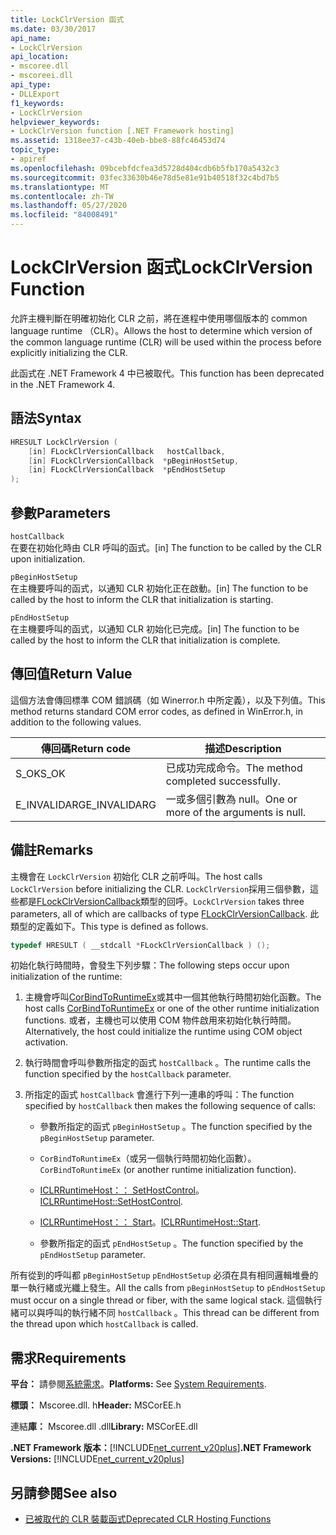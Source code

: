 ```yaml
---
title: LockClrVersion 函式
ms.date: 03/30/2017
api_name:
- LockClrVersion
api_location:
- mscoree.dll
- mscoreei.dll
api_type:
- DLLExport
f1_keywords:
- LockClrVersion
helpviewer_keywords:
- LockClrVersion function [.NET Framework hosting]
ms.assetid: 1318ee37-c43b-40eb-bbe8-88fc46453d74
topic_type:
- apiref
ms.openlocfilehash: 09bcebfdcfea3d5728d404cdb6b5fb170a5432c3
ms.sourcegitcommit: 03fec33630b46e78d5e81e91b40518f32c4bd7b5
ms.translationtype: MT
ms.contentlocale: zh-TW
ms.lasthandoff: 05/27/2020
ms.locfileid: "84008491"
---
```

# <a name="lockclrversion-function"></a><span data-ttu-id="013ae-102">LockClrVersion 函式</span><span class="sxs-lookup"><span data-stu-id="013ae-102">LockClrVersion Function</span></span>
<span data-ttu-id="013ae-103">允許主機判斷在明確初始化 CLR 之前，將在進程中使用哪個版本的 common language runtime （CLR）。</span><span class="sxs-lookup"><span data-stu-id="013ae-103">Allows the host to determine which version of the common language runtime (CLR) will be used within the process before explicitly initializing the CLR.</span></span>  
  
 <span data-ttu-id="013ae-104">此函式在 .NET Framework 4 中已被取代。</span><span class="sxs-lookup"><span data-stu-id="013ae-104">This function has been deprecated in the .NET Framework 4.</span></span>  
  
## <a name="syntax"></a><span data-ttu-id="013ae-105">語法</span><span class="sxs-lookup"><span data-stu-id="013ae-105">Syntax</span></span>  
  
```cpp  
HRESULT LockClrVersion (  
    [in] FLockClrVersionCallback   hostCallback,  
    [in] FLockClrVersionCallback  *pBeginHostSetup,  
    [in] FLockClrVersionCallback  *pEndHostSetup  
);  
```  
  
## <a name="parameters"></a><span data-ttu-id="013ae-106">參數</span><span class="sxs-lookup"><span data-stu-id="013ae-106">Parameters</span></span>  
 `hostCallback`  
 <span data-ttu-id="013ae-107">在要在初始化時由 CLR 呼叫的函式。</span><span class="sxs-lookup"><span data-stu-id="013ae-107">[in] The function to be called by the CLR upon initialization.</span></span>  
  
 `pBeginHostSetup`  
 <span data-ttu-id="013ae-108">在主機要呼叫的函式，以通知 CLR 初始化正在啟動。</span><span class="sxs-lookup"><span data-stu-id="013ae-108">[in] The function to be called by the host to inform the CLR that initialization is starting.</span></span>  
  
 `pEndHostSetup`  
 <span data-ttu-id="013ae-109">在主機要呼叫的函式，以通知 CLR 初始化已完成。</span><span class="sxs-lookup"><span data-stu-id="013ae-109">[in] The function to be called by the host to inform the CLR that initialization is complete.</span></span>  
  
## <a name="return-value"></a><span data-ttu-id="013ae-110">傳回值</span><span class="sxs-lookup"><span data-stu-id="013ae-110">Return Value</span></span>  
 <span data-ttu-id="013ae-111">這個方法會傳回標準 COM 錯誤碼（如 Winerror.h 中所定義），以及下列值。</span><span class="sxs-lookup"><span data-stu-id="013ae-111">This method returns standard COM error codes, as defined in WinError.h, in addition to the following values.</span></span>  
  
|<span data-ttu-id="013ae-112">傳回碼</span><span class="sxs-lookup"><span data-stu-id="013ae-112">Return code</span></span>|<span data-ttu-id="013ae-113">描述</span><span class="sxs-lookup"><span data-stu-id="013ae-113">Description</span></span>|  
|-----------------|-----------------|  
|<span data-ttu-id="013ae-114">S_OK</span><span class="sxs-lookup"><span data-stu-id="013ae-114">S_OK</span></span>|<span data-ttu-id="013ae-115">已成功完成命令。</span><span class="sxs-lookup"><span data-stu-id="013ae-115">The method completed successfully.</span></span>|  
|<span data-ttu-id="013ae-116">E_INVALIDARG</span><span class="sxs-lookup"><span data-stu-id="013ae-116">E_INVALIDARG</span></span>|<span data-ttu-id="013ae-117">一或多個引數為 null。</span><span class="sxs-lookup"><span data-stu-id="013ae-117">One or more of the arguments is null.</span></span>|  
  
## <a name="remarks"></a><span data-ttu-id="013ae-118">備註</span><span class="sxs-lookup"><span data-stu-id="013ae-118">Remarks</span></span>  
 <span data-ttu-id="013ae-119">主機會在 `LockClrVersion` 初始化 CLR 之前呼叫。</span><span class="sxs-lookup"><span data-stu-id="013ae-119">The host calls `LockClrVersion` before initializing the CLR.</span></span> <span data-ttu-id="013ae-120">`LockClrVersion`採用三個參數，這些都是[FLockClrVersionCallback](flockclrversioncallback-function-pointer.md)類型的回呼。</span><span class="sxs-lookup"><span data-stu-id="013ae-120">`LockClrVersion` takes three parameters, all of which are callbacks of type [FLockClrVersionCallback](flockclrversioncallback-function-pointer.md).</span></span> <span data-ttu-id="013ae-121">此類型的定義如下。</span><span class="sxs-lookup"><span data-stu-id="013ae-121">This type is defined as follows.</span></span>  
  
```cpp  
typedef HRESULT ( __stdcall *FLockClrVersionCallback ) ();  
```  
  
 <span data-ttu-id="013ae-122">初始化執行時間時，會發生下列步驟：</span><span class="sxs-lookup"><span data-stu-id="013ae-122">The following steps occur upon initialization of the runtime:</span></span>  
  
1. <span data-ttu-id="013ae-123">主機會呼叫[CorBindToRuntimeEx](corbindtoruntimeex-function.md)或其中一個其他執行時間初始化函數。</span><span class="sxs-lookup"><span data-stu-id="013ae-123">The host calls [CorBindToRuntimeEx](corbindtoruntimeex-function.md) or one of the other runtime initialization functions.</span></span> <span data-ttu-id="013ae-124">或者，主機也可以使用 COM 物件啟用來初始化執行時間。</span><span class="sxs-lookup"><span data-stu-id="013ae-124">Alternatively, the host could initialize the runtime using COM object activation.</span></span>  
  
2. <span data-ttu-id="013ae-125">執行時間會呼叫參數所指定的函式 `hostCallback` 。</span><span class="sxs-lookup"><span data-stu-id="013ae-125">The runtime calls the function specified by the `hostCallback` parameter.</span></span>  
  
3. <span data-ttu-id="013ae-126">所指定的函式 `hostCallback` 會進行下列一連串的呼叫：</span><span class="sxs-lookup"><span data-stu-id="013ae-126">The function specified by `hostCallback` then makes the following sequence of calls:</span></span>  
  
    - <span data-ttu-id="013ae-127">參數所指定的函式 `pBeginHostSetup` 。</span><span class="sxs-lookup"><span data-stu-id="013ae-127">The function specified by the `pBeginHostSetup` parameter.</span></span>  
  
    - <span data-ttu-id="013ae-128">`CorBindToRuntimeEx`（或另一個執行時間初始化函數）。</span><span class="sxs-lookup"><span data-stu-id="013ae-128">`CorBindToRuntimeEx` (or another runtime initialization function).</span></span>  
  
    - <span data-ttu-id="013ae-129">[ICLRRuntimeHost：： SetHostControl](iclrruntimehost-sethostcontrol-method.md)。</span><span class="sxs-lookup"><span data-stu-id="013ae-129">[ICLRRuntimeHost::SetHostControl](iclrruntimehost-sethostcontrol-method.md).</span></span>  
  
    - <span data-ttu-id="013ae-130">[ICLRRuntimeHost：： Start](iclrruntimehost-start-method.md)。</span><span class="sxs-lookup"><span data-stu-id="013ae-130">[ICLRRuntimeHost::Start](iclrruntimehost-start-method.md).</span></span>  
  
    - <span data-ttu-id="013ae-131">參數所指定的函式 `pEndHostSetup` 。</span><span class="sxs-lookup"><span data-stu-id="013ae-131">The function specified by the `pEndHostSetup` parameter.</span></span>  
  
 <span data-ttu-id="013ae-132">所有從到的呼叫都 `pBeginHostSetup` `pEndHostSetup` 必須在具有相同邏輯堆疊的單一執行緒或光纖上發生。</span><span class="sxs-lookup"><span data-stu-id="013ae-132">All the calls from `pBeginHostSetup` to `pEndHostSetup` must occur on a single thread or fiber, with the same logical stack.</span></span> <span data-ttu-id="013ae-133">這個執行緒可以與呼叫的執行緒不同 `hostCallback` 。</span><span class="sxs-lookup"><span data-stu-id="013ae-133">This thread can be different from the thread upon which `hostCallback` is called.</span></span>  
  
## <a name="requirements"></a><span data-ttu-id="013ae-134">需求</span><span class="sxs-lookup"><span data-stu-id="013ae-134">Requirements</span></span>  
 <span data-ttu-id="013ae-135">**平台：** 請參閱[系統需求](../../get-started/system-requirements.md)。</span><span class="sxs-lookup"><span data-stu-id="013ae-135">**Platforms:** See [System Requirements](../../get-started/system-requirements.md).</span></span>  
  
 <span data-ttu-id="013ae-136">**標頭：** Mscoree.dll. h</span><span class="sxs-lookup"><span data-stu-id="013ae-136">**Header:** MSCorEE.h</span></span>  
  
 <span data-ttu-id="013ae-137">連結**庫：** Mscoree.dll .dll</span><span class="sxs-lookup"><span data-stu-id="013ae-137">**Library:** MSCorEE.dll</span></span>  
  
 <span data-ttu-id="013ae-138">**.NET Framework 版本：**[!INCLUDE[net_current_v20plus](../../../../includes/net-current-v20plus-md.md)]</span><span class="sxs-lookup"><span data-stu-id="013ae-138">**.NET Framework Versions:** [!INCLUDE[net_current_v20plus](../../../../includes/net-current-v20plus-md.md)]</span></span>  
  
## <a name="see-also"></a><span data-ttu-id="013ae-139">另請參閱</span><span class="sxs-lookup"><span data-stu-id="013ae-139">See also</span></span>

- [<span data-ttu-id="013ae-140">已被取代的 CLR 裝載函式</span><span class="sxs-lookup"><span data-stu-id="013ae-140">Deprecated CLR Hosting Functions</span></span>](deprecated-clr-hosting-functions.md)
